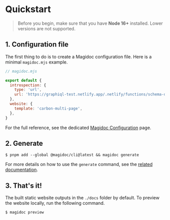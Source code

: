 # Quickstart

> Before you begin, make sure that you have **Node 16+** installed. Lower versions are not supported.

## 1. Configuration file

The first thing to do is to create a Magidoc configuration file. Here is a minimal `magidoc.mjs` example.

```javascript
// magidoc.mjs

export default {
  introspection: {
    type: 'url',
    url: 'https://graphiql-test.netlify.app/.netlify/functions/schema-demo',
  },
  website: {
    template: 'carbon-multi-page',
  },
}
```

For the full reference, see the dedicated [Magidoc Configuration](/usage/magidoc-configuration) page.

## 2. Generate
```shell-session
$ pnpm add --global @magidoc/cli@latest && magidoc generate
```

For more details on how to use the `generate` command, see the [related documentation](/cli/command-generate).

## 3. That's it!

The built static website outputs in the `./docs` folder by default. To preview the website locally, run the following command.

```shell-session
$ magidoc preview
```
